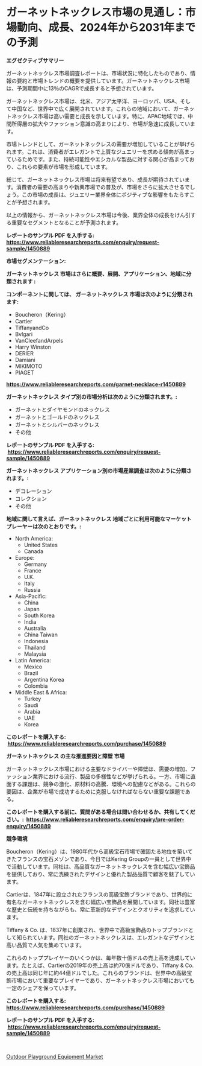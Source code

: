 <p><h1>ガーネットネックレス市場の見通し：市場動向、成長、2024年から2031年までの予測</h1></p><p><strong>エグゼクティブサマリー</strong></p>
<p><p>ガーネットネックレス市場調査レポートは、市場状況に特化したものであり、情報の要約と市場トレンドの概要を提供しています。ガーネットネックレス市場は、予測期間中に13％のCAGRで成長すると予想されています。</p><p>ガーネットネックレス市場は、北米、アジア太平洋、ヨーロッパ、USA、そして中国など、世界中で広く展開されています。これらの地域において、ガーネットネックレス市場は高い需要と成長を示しています。特に、APAC地域では、中間所得層の拡大やファッション意識の高まりにより、市場が急速に成長しています。</p><p>市場トレンドとして、ガーネットネックレスの需要が増加していることが挙げられます。これは、消費者がエレガントで上質なジュエリーを求める傾向が高まっているためです。また、持続可能性やエシカルな製品に対する関心が高まっており、これらの要素が市場を形成しています。</p><p>総じて、ガーネットネックレス市場は将来有望であり、成長が期待されています。消費者の需要の高まりや新興市場での普及が、市場をさらに拡大させるでしょう。この市場の成長は、ジュエリー業界全体にポジティブな影響をもたらすことが予想されます。</p><p>以上の情報から、ガーネットネックレス市場は今後、業界全体の成長をけん引する重要なセグメントとなることが予測されます。</p></p>
<p><strong>レポートのサンプル PDF を入手する: <a href="https://www.reliableresearchreports.com/enquiry/request-sample/1450889">https://www.reliableresearchreports.com/enquiry/request-sample/1450889</a></strong></p>
<p><strong>市場セグメンテーション:</strong></p>
<p><strong> ガーネットネックレス 市場はさらに概要、展開、アプリケーション、地域に分類されます :</strong></p>
<p><strong>コンポーネントに関しては、 ガーネットネックレス 市場は次のように分類されます: &nbsp;</strong></p>
<p><ul><li>Boucheron（Kering）</li><li>Cartier</li><li>TiffanyandCo</li><li>Bvlgari</li><li>VanCleefandArpels</li><li>Harry Winston</li><li>DERIER</li><li>Damiani</li><li>MIKIMOTO</li><li>PIAGET</li></ul></p>
<p><strong><a href="https://www.reliableresearchreports.com/garnet-necklace-r1450889">https://www.reliableresearchreports.com/garnet-necklace-r1450889</a></strong></p>
<p><strong> ガーネットネックレス タイプ別の市場分析は次のように分類されます。:</strong></p>
<p><ul><li>ガーネットとダイヤモンドのネックレス</li><li>ガーネットとゴールドのネックレス</li><li>ガーネットとシルバーのネックレス</li><li>その他</li></ul></p>
<p><strong>レポートのサンプル PDF を入手する: &nbsp;<a href="https://www.reliableresearchreports.com/enquiry/request-sample/1450889">https://www.reliableresearchreports.com/enquiry/request-sample/1450889</a></strong></p>
<p><strong> ガーネットネックレス アプリケーション別の市場産業調査は次のように分類されます。:</strong></p>
<p><ul><li>デコレーション</li><li>コレクション</li><li>その他</li></ul></p>
<p><strong>地域に関して言えば、ガーネットネックレス 地域ごとに利用可能なマーケットプレーヤーは次のとおりです。:</strong></p>
<p><ul>
    <li>
        North America:
        <ul>
            <li>United States</li>
            <li>Canada</li>
        </ul>
    </li>
    <li>
        Europe:
        <ul>
            <li>Germany</li>
            <li>France</li>
            <li>U.K.</li>
            <li>Italy</li>
            <li>Russia</li>
        </ul>
    </li>
    <li>
        Asia-Pacific:
        <ul>
            <li>China</li>
            <li>Japan</li>
            <li>South Korea</li>
            <li>India</li>
            <li>Australia</li>
            <li>China Taiwan</li>
            <li>Indonesia</li>
            <li>Thailand</li>
            <li>Malaysia</li>
        </ul>
    </li>
    <li>
        Latin America:
        <ul>
            <li>Mexico</li>
            <li>Brazil</li>
            <li>Argentina Korea</li>
            <li>Colombia</li>
        </ul>
    </li>
    <li>
        Middle East & Africa:
        <ul>
            <li>Turkey</li>
            <li>Saudi</li>
            <li>Arabia</li>
            <li>UAE</li>
            <li>Korea</li>
        </ul>
    </li>
    </ul></p>
<p><strong>このレポートを購入する: &nbsp;<a href="https://www.reliableresearchreports.com/purchase/1450889">https://www.reliableresearchreports.com/purchase/1450889</a></strong></p>
<p><strong>ガーネットネックレス の主な推進要因と障壁 市場</strong></p>
<p><p>ガーネットネックレス市場における主要なドライバーや障壁は、需要の増加、ファッション業界における流行、製品の多様性などが挙げられる。一方、市場に直面する課題は、競争の激化、原材料の高騰、環境への配慮などがある。これらの要因は、企業が市場で成功するために克服しなければならない重要な課題である。</p></p>
<p><strong>このレポートを購入する前に、質問がある場合は問い合わせるか、共有してください。:&nbsp; <a href="https://www.reliableresearchreports.com/enquiry/pre-order-enquiry/1450889">https://www.reliableresearchreports.com/enquiry/pre-order-enquiry/1450889</a></strong></p>
<p><strong>競争環境</strong></p>
<p><p>Boucheron（Kering）は、1980年代から高級宝石市場で確固たる地位を築いてきたフランスの宝石メゾンであり、今日ではKering Groupの一員として世界中で活動しています。同社は、高品質なガーネットネックレスを含む幅広い宝飾品を提供しており、常に洗練されたデザインと優れた製品品質で顧客を魅了しています。</p><p>Cartierは、1847年に設立されたフランスの高級宝飾ブランドであり、世界的に有名なガーネットネックレスを含む幅広い宝飾品を展開しています。同社は豊富な歴史と伝統を持ちながらも、常に革新的なデザインとクオリティを追求しています。</p><p>Tiffany & Co. は、1837年に創業され、世界中で高級宝飾品のトップブランドとして知られています。同社のガーネットネックレスは、エレガントなデザインと高い品質で人気を集めています。</p><p>これらのトッププレイヤーのいくつかは、毎年数十億ドルの売上高を達成しています。たとえば、Cartierの2019年の売上高は約70億ドルであり、Tiffany & Co.の売上高は同じ年に約44億ドルでした。これらのブランドは、世界中の高級宝飾市場において重要なプレイヤーであり、ガーネットネックレス市場においても一定のシェアを保っています。</p></p>
<p><strong>このレポートを購入する: &nbsp; <a href="https://www.reliableresearchreports.com/purchase/1450889">https://www.reliableresearchreports.com/purchase/1450889</a></strong></p>
<p><strong>レポートのサンプル PDF を入手する: &nbsp;<a href="https://www.reliableresearchreports.com/enquiry/request-sample/1450889">https://www.reliableresearchreports.com/enquiry/request-sample/1450889</a></strong><strong></strong></p>
<p>&nbsp;</p>
<p><p><a href="https://github.com/Sinjinluong3e0awx2m195k76/Market-Research-Report-List-2/blob/main/outdoor-playground-equipment-market.md">Outdoor Playground Equipment Market</a></p></p>